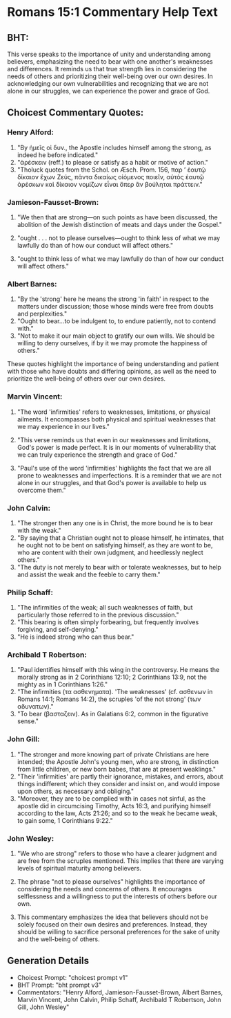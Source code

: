 # Romans 15:1 Commentary Help Text

## BHT:
This verse speaks to the importance of unity and understanding among believers, emphasizing the need to bear with one another's weaknesses and differences. It reminds us that true strength lies in considering the needs of others and prioritizing their well-being over our own desires. In acknowledging our own vulnerabilities and recognizing that we are not alone in our struggles, we can experience the power and grace of God.

## Choicest Commentary Quotes:
### Henry Alford:
1. "By ἡμεῖς οἱ δυν., the Apostle includes himself among the strong, as indeed he before indicated."
2. "ἀρέσκειν (reff.) to please or satisfy as a habit or motive of action."
3. "Tholuck quotes from the Schol. on Æsch. Prom. 156, παρ ʼ ἑαυτῷ δίκαιον ἔχων Ζεύς, πάντα δικαίως οἰόμενος ποιεῖν, αὐτὸς ἑαυτῷ ἀρέσκων καὶ δίκαιον νομίζων εἶναι ὅπερ ἂν βούληται πράττειν."

### Jamieson-Fausset-Brown:
1. "We then that are strong—on such points as have been discussed, the abolition of the Jewish distinction of meats and days under the Gospel." 

2. "ought . . . not to please ourselves—ought to think less of what we may lawfully do than of how our conduct will affect others." 

3. "ought to think less of what we may lawfully do than of how our conduct will affect others."

### Albert Barnes:
1. "By the 'strong' here he means the strong 'in faith' in respect to the matters under discussion; those whose minds were free from doubts and perplexities."
2. "Ought to bear...to be indulgent to, to endure patiently, not to contend with."
3. "Not to make it our main object to gratify our own wills. We should be willing to deny ourselves, if by it we may promote the happiness of others."

These quotes highlight the importance of being understanding and patient with those who have doubts and differing opinions, as well as the need to prioritize the well-being of others over our own desires.

### Marvin Vincent:
1. "The word 'infirmities' refers to weaknesses, limitations, or physical ailments. It encompasses both physical and spiritual weaknesses that we may experience in our lives."

2. "This verse reminds us that even in our weaknesses and limitations, God's power is made perfect. It is in our moments of vulnerability that we can truly experience the strength and grace of God."

3. "Paul's use of the word 'infirmities' highlights the fact that we are all prone to weaknesses and imperfections. It is a reminder that we are not alone in our struggles, and that God's power is available to help us overcome them."

### John Calvin:
1. "The stronger then any one is in Christ, the more bound he is to bear with the weak."
2. "By saying that a Christian ought not to please himself, he intimates, that he ought not to be bent on satisfying himself, as they are wont to be, who are content with their own judgment, and heedlessly neglect others."
3. "The duty is not merely to bear with or tolerate weaknesses, but to help and assist the weak and the feeble to carry them."

### Philip Schaff:
1. "The infirmities of the weak; all such weaknesses of faith, but particularly those referred to in the previous discussion."
2. "This bearing is often simply forbearing, but frequently involves forgiving, and self-denying."
3. "He is indeed strong who can thus bear."

### Archibald T Robertson:
1. "Paul identifies himself with this wing in the controversy. He means the morally strong as in 2 Corinthians 12:10; 2 Corinthians 13:9, not the mighty as in 1 Corinthians 1:26." 
2. "The infirmities (τα ασθενηματα). 'The weaknesses' (cf. ασθενων in Romans 14:1; Romans 14:2), the scruples 'of the not strong' (των αδυνατων)." 
3. "To bear (βασταζειν). As in Galatians 6:2, common in the figurative sense."

### John Gill:
1. "The stronger and more knowing part of private Christians are here intended; the Apostle John's young men, who are strong, in distinction from little children, or new born babes, that are at present weaklings."
2. "Their 'infirmities' are partly their ignorance, mistakes, and errors, about things indifferent; which they consider and insist on, and would impose upon others, as necessary and obliging."
3. "Moreover, they are to be complied with in cases not sinful, as the apostle did in circumcising Timothy, Acts 16:3, and purifying himself according to the law, Acts 21:26; and so to the weak he became weak, to gain some, 1 Corinthians 9:22."

### John Wesley:
1. "We who are strong" refers to those who have a clearer judgment and are free from the scruples mentioned. This implies that there are varying levels of spiritual maturity among believers.

2. The phrase "not to please ourselves" highlights the importance of considering the needs and concerns of others. It encourages selflessness and a willingness to put the interests of others before our own.

3. This commentary emphasizes the idea that believers should not be solely focused on their own desires and preferences. Instead, they should be willing to sacrifice personal preferences for the sake of unity and the well-being of others.


## Generation Details
- Choicest Prompt: "choicest prompt v1"
- BHT Prompt: "bht prompt v3"
- Commentators: "Henry Alford, Jamieson-Fausset-Brown, Albert Barnes, Marvin Vincent, John Calvin, Philip Schaff, Archibald T Robertson, John Gill, John Wesley"
